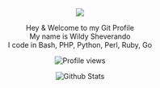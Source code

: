 <div id="stats" align="center">

<img src="https://readme-typing-svg.herokuapp.com?color=%2336BCF7&center=true&vCenter=true&lines=H+E+L+L+O,+W+E+L+C+O+M+E" />

Hey & Welcome to my Git Profile<br>
My name is Wildy Sheverando<br>
I code in Bash, PHP, Python, Perl, Ruby, Go<br>

![Profile views](https://visitor-badge.glitch.me/badge?page_id=kuydev)
  
![Github Stats](https://github-readme-stats.vercel.app/api?username=kuydev&theme=blue-green&show_icons=true)

</div>
